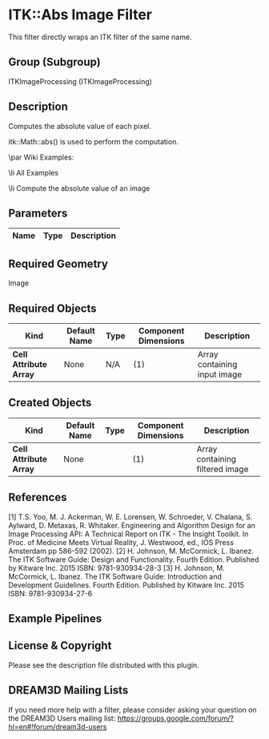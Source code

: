 # ITK::Abs Image Filter

This filter directly wraps an ITK filter of the same name.

## Group (Subgroup) ##

ITKImageProcessing (ITKImageProcessing)

## Description ##

Computes the absolute value of each pixel.

itk::Math::abs() is used to perform the computation.

\par Wiki Examples:

\li All Examples

\li Compute the absolute value of an image

## Parameters ##

| Name | Type | Description |
|------|------|-------------|


## Required Geometry ##

Image

## Required Objects ##

| Kind | Default Name | Type | Component Dimensions | Description |
|------|--------------|------|----------------------|-------------|
| **Cell Attribute Array** | None | N/A | (1)  | Array containing input image

## Created Objects ##

| Kind | Default Name | Type | Component Dimensions | Description |
|------|--------------|------|----------------------|-------------|
| **Cell Attribute Array** | None |  | (1)  | Array containing filtered image

## References ##

[1] T.S. Yoo, M. J. Ackerman, W. E. Lorensen, W. Schroeder, V. Chalana, S. Aylward, D. Metaxas, R. Whitaker. Engineering and Algorithm Design for an Image Processing API: A Technical Report on ITK - The Insight Toolkit. In Proc. of Medicine Meets Virtual Reality, J. Westwood, ed., IOS Press Amsterdam pp 586-592 (2002). 
[2] H. Johnson, M. McCormick, L. Ibanez. The ITK Software Guide: Design and Functionality. Fourth Edition. Published by Kitware Inc. 2015 ISBN: 9781-930934-28-3
[3] H. Johnson, M. McCormick, L. Ibanez. The ITK Software Guide: Introduction and Development Guidelines. Fourth Edition. Published by Kitware Inc. 2015 ISBN: 9781-930934-27-6

## Example Pipelines ##



## License & Copyright ##

Please see the description file distributed with this plugin.

## DREAM3D Mailing Lists ##

If you need more help with a filter, please consider asking your question on the DREAM3D Users mailing list:
https://groups.google.com/forum/?hl=en#!forum/dream3d-users
